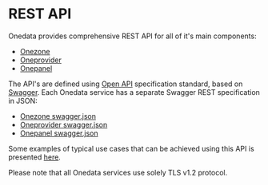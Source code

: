 # REST API

Onedata provides comprehensive REST API for all of it's main components:
* [Onezone](onezone/overview.md)
* [Oneprovider](oneprovider/overview.md)
* [Onepanel](onepanel/overview.md)

The API's are defined using [Open API](https://openapis.org/) specification standard, based on [Swagger](http://swagger.io/). Each Onedata service has a separate Swagger REST specification in JSON:
* [Onezone swagger.json](../../swagger/onezone/swagger.json)
* [Oneprovider swagger.json](../../swagger/oneprovider/swagger.json)
* [Onepanel swagger.json](../../swagger/onepanel/swagger.json)

Some examples of typical use cases that can be achieved using this API
is presented [here](examples.md).


Please note that all Onedata services use solely TLS v1.2 protocol.
